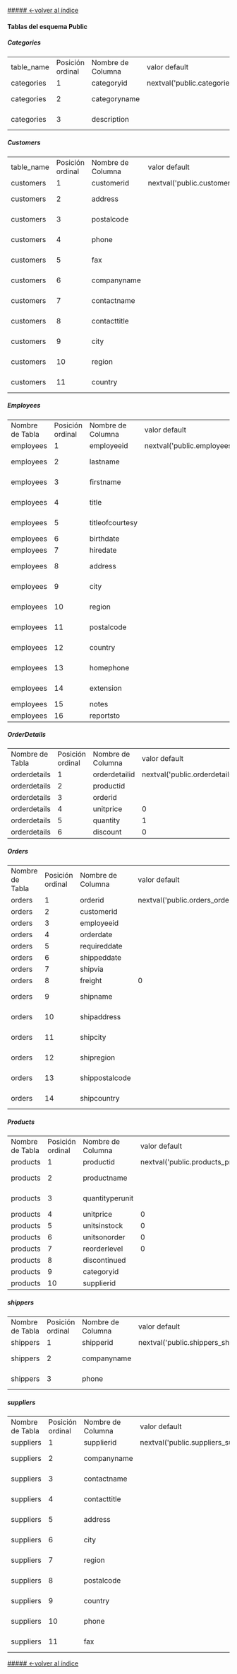 [##### <-volver al índice](./9-baseDeDatos.md)

#### Tablas del esquema Public

#####  Categories
|            |                  |                    |                                                       |                   |        |          | 
|------------|------------------|--------------------|-------------------------------------------------------|-------------------|--------|----------| 
| table_name | Posición ordinal | Nombre de Columna  | valor default                                         | Tipo de Dato      | Tamaño | udt_name | 
| categories | 1                | categoryid         | nextval('public.categories_categoryid_seq'::regclass) | integer           |        | integer  | 
| categories | 2                | categoryname       |                                                       | character varying | 15     | varchar  | 
| categories | 3                | description        |                                                       | character varying | 50     | varchar  | 

##### Customers
|            |                  |                    |                                                       |                   |        |          | 
|------------|------------------|--------------------|-------------------------------------------------------|-------------------|--------|----------| 
| table_name | Posición ordinal | Nombre de Columna  | valor default                                         | Tipo de Dato      | Tamaño | udt_name | 
| customers  | 1                | customerid         | nextval('public.customers_customerid_seq'::regclass)  | integer           |        | integer  | 
| customers  | 2                | address            |                                                       | character varying | 60     | varchar  | 
| customers  | 3                | postalcode         |                                                       | character varying | 10     | varchar  | 
| customers  | 4                | phone              |                                                       | character varying | 24     | varchar  | 
| customers  | 5                | fax                |                                                       | character varying | 24     | varchar  | 
| customers  | 6                | companyname        |                                                       | character varying | 101    | varchar  | 
| customers  | 7                | contactname        |                                                       | character varying | 101    | varchar  | 
| customers  | 8                | contacttitle       |                                                       | character varying | 101    | varchar  | 
| customers  | 9                | city               |                                                       | character varying | 61     | varchar  | 
| customers  | 10               | region             |                                                       | character varying | 61     | varchar  | 
| customers  | 11               | country            |                                                       | character varying | 101    | varchar  | 

##### Employees
|                 |                  |                    |                                                      |                   |        |          | 
|-----------------|------------------|--------------------|------------------------------------------------------|-------------------|--------|----------| 
| Nombre de Tabla | Posición ordinal | Nombre de Columna  | valor default                                        | Tipo de Dato      | Tamaño | udt_name | 
| employees       | 1                | employeeid         | nextval('public.employees_employeeid_seq'::regclass) | integer           |        | integer  | 
| employees       | 2                | lastname           |                                                      | character varying | 20     | varchar  | 
| employees       | 3                | firstname          |                                                      | character varying | 10     | varchar  | 
| employees       | 4                | title              |                                                      | character varying | 30     | varchar  | 
| employees       | 5                | titleofcourtesy    |                                                      | character varying | 25     | varchar  | 
| employees       | 6                | birthdate          |                                                      | date              |        | date     | 
| employees       | 7                | hiredate           |                                                      | date              |        | date     | 
| employees       | 8                | address            |                                                      | character varying | 60     | varchar  | 
| employees       | 9                | city               |                                                      | character varying | 15     | varchar  | 
| employees       | 10               | region             |                                                      | character varying | 15     | varchar  | 
| employees       | 11               | postalcode         |                                                      | character varying | 10     | varchar  | 
| employees       | 12               | country            |                                                      | character varying | 15     | varchar  | 
| employees       | 13               | homephone          |                                                      | character varying | 24     | varchar  | 
| employees       | 14               | extension          |                                                      | character varying | 4      | varchar  | 
| employees       | 15               | notes              |                                                      | text              |        | text     | 
| employees       | 16               | reportsto          |                                                      | numeric           |        | numeric  | 

##### OrderDetails

|                 |                  |                    |                                                            |              |        |          | 
|-----------------|------------------|--------------------|------------------------------------------------------------|--------------|--------|----------| 
| Nombre de Tabla | Posición ordinal | Nombre de Columna  | valor default                                              | Tipo de Dato | Tamaño | udt_name | 
| orderdetails    | 1                | orderdetailid      | nextval('public.orderdetails_orderdetailid_seq'::regclass) | integer      |        | integer  | 
| orderdetails    | 2                | productid          |                                                            | integer      |        | integer  | 
| orderdetails    | 3                | orderid            |                                                            | integer      |        | integer  | 
| orderdetails    | 4                | unitprice          | 0                                                          | numeric      |        | numeric  | 
| orderdetails    | 5                | quantity           | 1                                                          | numeric      |        | numeric  | 
| orderdetails    | 6                | discount           | 0                                                          | numeric      |        | numeric  | 


##### Orders
|                 |                  |                    |                                                |                   |        |          | 
|-----------------|------------------|--------------------|------------------------------------------------|-------------------|--------|----------| 
| Nombre de Tabla | Posición ordinal | Nombre de Columna  | valor default                                  | Tipo de Dato      | Tamaño | udt_name | 
| orders          | 1                | orderid            | nextval('public.orders_orderid_seq'::regclass) | integer           |        | integer  | 
| orders          | 2                | customerid         |                                                | integer           |        | integer  | 
| orders          | 3                | employeeid         |                                                | integer           |        | integer  | 
| orders          | 4                | orderdate          |                                                | date              |        | date     | 
| orders          | 5                | requireddate       |                                                | date              |        | date     | 
| orders          | 6                | shippeddate        |                                                | date              |        | date     | 
| orders          | 7                | shipvia            |                                                | integer           |        | integer  | 
| orders          | 8                | freight            | 0                                              | numeric           |        | numeric  | 
| orders          | 9                | shipname           |                                                | character varying | 40     | varchar  | 
| orders          | 10               | shipaddress        |                                                | character varying | 60     | varchar  | 
| orders          | 11               | shipcity           |                                                | character varying | 15     | varchar  | 
| orders          | 12               | shipregion         |                                                | character varying | 15     | varchar  | 
| orders          | 13               | shippostalcode     |                                                | character varying | 10     | varchar  | 
| orders          | 14               | shipcountry        |                                                | character varying | 15     | varchar  | 


##### Products
|                 |                  |                    |                                                    |                   |        |          | 
|-----------------|------------------|--------------------|----------------------------------------------------|-------------------|--------|----------| 
| Nombre de Tabla | Posición ordinal | Nombre de Columna  | valor default                                      | Tipo de Dato      | Tamaño | udt_name | 
| products        | 1                | productid          | nextval('public.products_productid_seq'::regclass) | integer           |        | integer  | 
| products        | 2                | productname        |                                                    | character varying | 40     | varchar  | 
| products        | 3                | quantityperunit    |                                                    | character varying | 20     | varchar  | 
| products        | 4                | unitprice          | 0                                                  | numeric           |        | numeric  | 
| products        | 5                | unitsinstock       | 0                                                  | numeric           |        | numeric  | 
| products        | 6                | unitsonorder       | 0                                                  | numeric           |        | numeric  | 
| products        | 7                | reorderlevel       | 0                                                  | numeric           |        | numeric  | 
| products        | 8                | discontinued       |                                                    | numeric           |        | numeric  | 
| products        | 9                | categoryid         |                                                    | integer           |        | integer  | 
| products        | 10               | supplierid         |                                                    | integer           |        | integer  | 

##### shippers
|                 |                  |                    |                                                    |                   |        |          | 
|-----------------|------------------|--------------------|----------------------------------------------------|-------------------|--------|----------| 
| Nombre de Tabla | Posición ordinal | Nombre de Columna  | valor default                                      | Tipo de Dato      | Tamaño | udt_name | 
| shippers        | 1                | shipperid          | nextval('public.shippers_shipperid_seq'::regclass) | integer           |        | integer  | 
| shippers        | 2                | companyname        |                                                    | character varying | 40     | varchar  | 
| shippers        | 3                | phone              |                                                    | character varying | 24     | varchar  | 

##### suppliers
|                 |                  |                    |                                                      |                   |        |          | 
|-----------------|------------------|--------------------|------------------------------------------------------|-------------------|--------|----------| 
| Nombre de Tabla | Posición ordinal | Nombre de Columna  | valor default                                        | Tipo de Dato      | Tamaño | udt_name | 
| suppliers       | 1                | supplierid         | nextval('public.suppliers_supplierid_seq'::regclass) | integer           |        | integer  | 
| suppliers       | 2                | companyname        |                                                      | character varying | 40     | varchar  | 
| suppliers       | 3                | contactname        |                                                      | character varying | 30     | varchar  | 
| suppliers       | 4                | contacttitle       |                                                      | character varying | 30     | varchar  | 
| suppliers       | 5                | address            |                                                      | character varying | 60     | varchar  | 
| suppliers       | 6                | city               |                                                      | character varying | 15     | varchar  | 
| suppliers       | 7                | region             |                                                      | character varying | 15     | varchar  | 
| suppliers       | 8                | postalcode         |                                                      | character varying | 10     | varchar  | 
| suppliers       | 9                | country            |                                                      | character varying | 15     | varchar  | 
| suppliers       | 10               | phone              |                                                      | character varying | 24     | varchar  | 
| suppliers       | 11               | fax                |                                                      | character varying | 24     | varchar  | 


[##### <-volver al índice](./9-baseDeDatos.md)